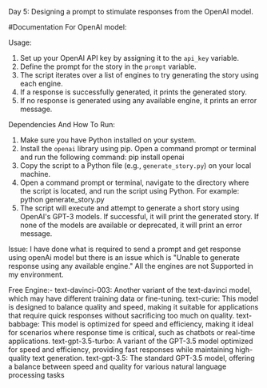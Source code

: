 Day 5: Designing a prompt to stimulate responses from the OpenAI model.

#Documentation For OpenAI model:

Usage:
1. Set up your OpenAI API key by assigning it to the `api_key` variable.
2. Define the prompt for the story in the `prompt` variable.
3. The script iterates over a list of engines to try generating the story using each engine.
4. If a response is successfully generated, it prints the generated story.
5. If no response is generated using any available engine, it prints an error message.

Dependencies And How To Run:
1. Make sure you have Python installed on your system.
2. Install the `openai` library using pip. Open a command prompt or terminal and run the following command:
   pip install openai
3. Copy the script to a Python file (e.g., `generate_story.py`) on your local machine.
4. Open a command prompt or terminal, navigate to the directory where the script is located, and run the script using Python. For example:
   python generate_story.py
5. The script will execute and attempt to generate a short story using OpenAI's GPT-3 models. If successful, it will print the generated story. If none of the models are available or deprecated, it will print an error message.

Issue:
I have done what is required to send a prompt and get response using openAi model but there is an issue which is "Unable to generate response using any available engine."
All the engines are not Supported in my environment.

Free Engine:-
text-davinci-003: Another variant of the text-davinci model, which may have different training data or fine-tuning.
text-curie: This model is designed to balance quality and speed, making it suitable for applications that require quick responses without sacrificing too much on quality.
text-babbage: This model is optimized for speed and efficiency, making it ideal for scenarios where response time is critical, such as chatbots or real-time applications.
text-gpt-3.5-turbo: A variant of the GPT-3.5 model optimized for speed and efficiency, providing fast responses while maintaining high-quality text generation.
text-gpt-3.5: The standard GPT-3.5 model, offering a balance between speed and quality for various natural language processing tasks

